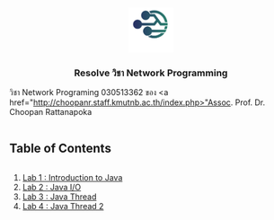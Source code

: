 
<br />
<p align="center">
  <a href="https://github.com/noxhsxrk/resolve-network">
    <img src="images/1.png" alt="Logo" width="80" height="80">
  </a>

  <h3 align="center">Resolve วิชา Network Programming</h3>

  
</p>

วิชา Network Programing 030513362
ของ <a href="http://choopanr.staff.kmutnb.ac.th/index.php>"Assoc. Prof. Dr. Choopan Rattanapoka</a>


<!-- รายการ Labs -->
  <summary><h2 style="display: inline-block">Table of Contents</h2></summary>
  <ol>
    <li><a href="network/lab1">Lab 1 : Introduction to Java </a></li>
    <li><a href="network/lab2">Lab 2 : Java I/O </a></li>
    <li><a href="network/lab3">Lab 3 : Java Thread </a></li>
    <li><a href="network/lab4/philosophers">Lab 4 : Java Thread 2 </a></li>
  </ol>
